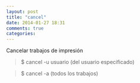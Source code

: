 ```yaml
---
layout: post
title: "cancel"
date: 2014-01-27 18:31
comments: true
categories: 
---
```

Cancelar trabajos de impresión

>$ cancel -u usuario  (del usuario especificado)

>$ cancel -a  (todos los trabajos)

